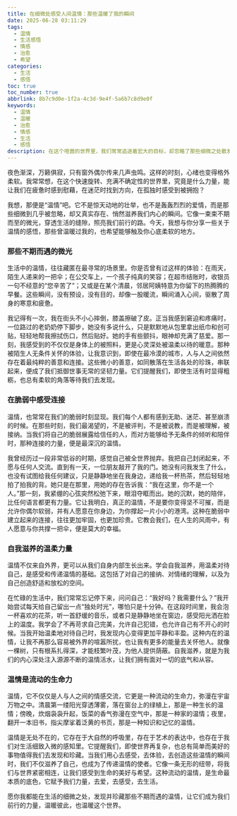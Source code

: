```yaml
---
title: 在细微处感受人间温情：那些温暖了我的瞬间
date: 2025-06-28 03:11:29
tags:
  - 温情
  - 生活感悟
  - 情感
  - 治愈
  - 希望
categories:
  - 生活
  - 感悟
toc: true
toc_number: true
abbrlink: 8b7c9d0e-1f2a-4c3d-9e4f-5a6b7c8d9e0f
keywords:
  - 温情
  - 温暖
  - 治愈
  - 情感
  - 生活
  - 感悟
description: 在这个喧嚣的世界里，我们常常追逐着宏大的目标，却忽略了那些细微之处散发的温情。本文将带你一同感受生活中不期而遇的微光，在脆弱中寻找连接，从自我滋养中汲取力量，最终发现温情是流动的生命力，它无处不在，等待我们用心去发现和珍藏。
---
```


夜色渐深，万籁俱寂，只有窗外偶尔传来几声虫鸣。这样的时刻，心绪也变得格外柔软。我常常想，在这个快速旋转、充满不确定性的世界里，究竟是什么力量，能让我们在疲惫时感到慰藉，在迷茫时找到方向，在孤独时感受到被拥抱？

我想，那便是“温情”吧。它不是惊天动地的壮举，也不是轰轰烈烈的爱情，而是那些细微到几乎被忽略，却又真实存在、悄然滋养我们内心的瞬间。它像一束束不期而至的微光，穿透生活的缝隙，照亮我们前行的路。今天，我想与你分享一些关于温情的感悟，那些曾温暖过我的，也希望能够触及你心底柔软的地方。

### 那些不期而遇的微光

生活中的温情，往往藏匿在最寻常的场景里。你是否曾有过这样的体验：在雨天，陌生人递来的一把伞；在公交车上，一个孩子纯真的笑容；在超市结账时，收银员一句不经意的“您辛苦了”；又或是在某个清晨，邻居阿姨特意为你留下的热腾腾的早餐。这些瞬间，没有预设，没有目的，却像一股暖流，瞬间涌入心间，驱散了周身的寒意和疲惫。

我记得有一次，我在街头不小心摔倒，膝盖擦破了皮。正当我感到窘迫和疼痛时，一位路过的老奶奶停下脚步，她没有多说什么，只是默默地从包里拿出纸巾和创可贴，轻轻地帮我擦拭伤口，然后贴好。她的手有些颤抖，眼神却充满了慈爱。那一刻，我感受到的不仅仅是身体上的被照料，更是心灵深处被温柔以待的暖意。那种被陌生人无条件关怀的体验，让我意识到，即使在最冷漠的城市，人与人之间依然存在着最纯粹的善意和连接。这些微小的善意，如同散落在生活各处的珍珠，串联起来，便成了我们抵御世事无常的坚韧力量。它们提醒我们，即使生活有时显得粗粝，也总有柔软的角落等待我们去发现。

### 在脆弱中感受连接

温情，也常常在我们的脆弱时刻显现。我们每个人都有感到无助、迷茫、甚至崩溃的时候。在那些时刻，我们最渴望的，不是被评判，不是被说教，而是被理解，被接纳。当我们将自己的脆弱展露给信任的人，而对方能够给予无条件的倾听和陪伴时，那种连接的力量，便是最深沉的温情。

我曾经历过一段非常低谷的时期，感觉自己被全世界抛弃。我把自己封闭起来，不愿与任何人交流。直到有一天，一位朋友敲开了我的门。她没有问我发生了什么，也没有试图给我任何建议，只是静静地坐在我身边，递给我一杯热茶，然后轻轻地拍了拍我的背。她只是在那里，用她的存在告诉我：“我在这里，你不是一个人。”那一刻，我紧绷的心弦突然松弛下来，眼泪夺眶而出。她的沉默，她的陪伴，比任何语言都更有力量。它让我明白，真正的温情，不是要你变得坚不可摧，而是允许你偶尔软弱，并有人愿意在你身边，为你撑起一片小小的港湾。这种在脆弱中建立起来的连接，往往更加牢固，也更加珍贵。它教会我们，在人生的风雨中，有人愿意与你共撑一把伞，便是莫大的幸福。

### 自我滋养的温柔力量

温情不仅来自外界，更可以从我们自身内部生长出来。学会自我滋养，用温柔对待自己，是感受和传递温情的基础。这包括了对自己的接纳、对情绪的理解，以及为自己创造舒适和放松的空间。

在忙碌的生活中，我们常常忘记停下来，问问自己：“我好吗？我需要什么？”我开始尝试每天给自己留出一点“独处时光”，哪怕只是十分钟。在这段时间里，我会泡一杯喜欢的花茶，听一首舒缓的音乐，或者只是静静地坐在窗边，感受阳光洒在脸上的温度。我学会了不再苛求自己完美，允许自己犯错，也允许自己有不开心的时候。当我开始温柔地对待自己时，我发现内心变得更加平静和丰盈。这种内在的温情，让我不再那么容易被外界的喧嚣所扰，也让我有更多的能量去关怀他人。就像一棵树，只有根系扎得深，才能枝繁叶茂，为他人提供荫蔽。自我滋养，就是为我们的内心深处注入源源不断的温情活水，让我们拥有面对一切的底气和从容。

### 温情是流动的生命力

温情，它不仅仅是人与人之间的情感交流，它更是一种流动的生命力，弥漫在宇宙万物之中。清晨第一缕阳光穿透薄雾，落在窗台上的绿植上，那是一种生长的温情；傍晚，炊烟袅袅升起，饭菜的香气弥漫在空气中，那是一种家的温情；夜里，翻开一本旧书，指尖摩挲着泛黄的书页，那是一种知识和记忆的温情。

温情是无处不在的，它存在于大自然的呼吸里，存在于艺术的表达中，也存在于我们对生活细致入微的感知里。它提醒我们，即使世界再复杂，也总有简单而美好的事物值得我们去发现和珍藏。当我们用心去感受，去体验，去创造这些温情的瞬间时，我们不仅滋养了自己，也成为了传递温情的使者。它像一条无形的纽带，将我们与世界紧密相连，让我们感受到生命的美好与希望。这种流动的温情，是生命最本质的底色，它赋予我们力量，去爱，去感受，去生活。

愿你我都能在生活的细微之处，发现并珍藏那些不期而遇的温情，让它们成为我们前行的力量，温暖彼此，也温暖这个世界。